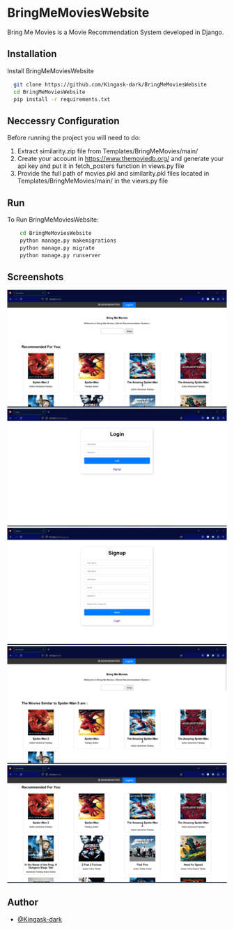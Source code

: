 
# BringMeMoviesWebsite 

  Bring Me Movies is a Movie Recommendation System developed in Django.

## Installation

Install BringMeMoviesWebsite

```bash
  git clone https://github.com/Kingask-dark/BringMeMoviesWebsite
  cd BringMeMoviesWebsite
  pip install -r requirements.txt
```
## Neccessry Configuration
  Before running the project you will need to do:
  1) Extract similarity.zip file from Templates/BringMeMovies/main/
  2) Create your account in https://www.themoviedb.org/ and generate your api key and put it in fetch_posters function in views.py file 
  3) Provide the full path of movies.pkl and similarity.pkl files located in Templates/BringMeMovies/main/ in the views.py file

## Run
  To Run BringMeMoviesWebsite:

```bash
    cd BringMeMoviesWebsite
    python manage.py makemigrations
    python manage.py migrate
    python manage.py runserver
```
## Screenshots

![Project Screenshots](/static/images/HomePage.png?raw=true "HomePage")
![Project Screenshots](/static/images/Login.png?raw=true "LoginPage")
![Project Screenshots](/static/images/SignUp.png?raw=true "SignUpPage")
![Project Screenshots](/static/images/RecommendedMovies.png?raw=true "RecommendedMovies")
![Project Screenshots](/static/images/RecommededForYou.png?raw=true "RecommededForYou")


## Author

- [@Kingask-dark](https://github.com/Kingask-dark)

